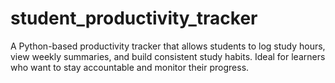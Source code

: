 # student_productivity_tracker
A Python-based productivity tracker that allows students to log study hours, view weekly summaries, and build consistent study habits. Ideal for learners who want to stay accountable and monitor their progress.
